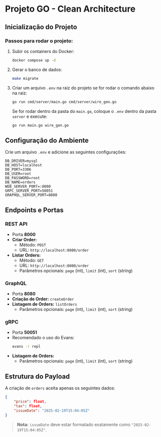 # Projeto GO - Clean Architecture

## Inicialização do Projeto

### Passos para rodar o projeto:
1. Subir os containers do Docker:
   ```sh
   docker compose up -d
   ```
2. Gerar o banco de dados:
   ```sh
   make migrate
   ```
3. Criar um arquivo `.env` na raiz do projeto se for rodar o comando abaixo na raiz:
   ```sh
   go run cmd/server/main.go cmd/server/wire_gen.go
   ```
   
   Se for rodar dentro da pasta do `main.go`, coloque o `.env` dentro da pasta `server` e execute:
   ```sh
   go run main.go wire_gen.go
   ```

## Configuração do Ambiente
Crie um arquivo `.env` e adicione as seguintes configurações:
```env
DB_DRIVER=mysql
DB_HOST=localhost
DB_PORT=3306
DB_USER=root
DB_PASSWORD=root
DB_NAME=orders
WEB_SERVER_PORT=:8000
GRPC_SERVER_PORT=50051
GRAPHQL_SERVER_PORT=8080
```

## Endpoints e Portas

### REST API
- Porta **8000**
- **Criar Order:**
  - Método: `POST`
  - URL: `http://localhost:8000/order`
- **Listar Orders:**
  - Método: `GET`
  - URL: `http://localhost:8000/order`
  - Parâmetros opcionais: `page` (int), `limit` (int), `sort` (string)

### GraphQL
- Porta **8080**
- **Criação de Order:** `createOrder`
- **Listagem de Orders:** `listOrders`
  - Parâmetros opcionais: `page` (int), `limit` (int), `sort` (string)

### gRPC
- Porta **50051**
- Recomendado o uso do Evans:
  ```sh
  evans -r repl
  ```
- **Listagem de Orders:**
  - Parâmetros opcionais: `page` (int), `limit` (int), `sort` (string)

## Estrutura do Payload
A criação de `orders` aceita apenas os seguintes dados:
```json
{
    "price": float,
    "tax": float,
    "issueDate": "2025-02-19T15:04:05Z"
}
```

> **Nota:** `issueDate` deve estar formatado exatamente como `"2025-02-19T15:04:05Z"`.

